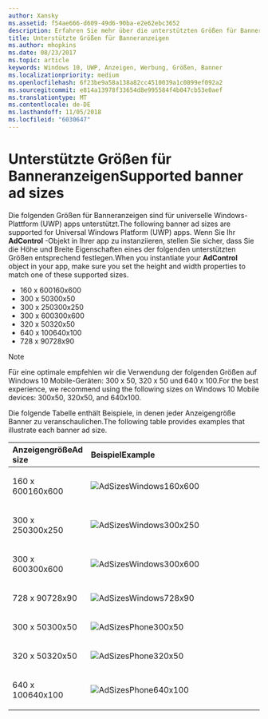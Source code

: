 ```yaml
---
author: Xansky
ms.assetid: f54ae666-d609-49d6-90ba-e2e62ebc3652
description: Erfahren Sie mehr über die unterstützten Größen für Banneranzeigen.
title: Unterstützte Größen für Banneranzeigen
ms.author: mhopkins
ms.date: 08/23/2017
ms.topic: article
keywords: Windows 10, UWP, Anzeigen, Werbung, Größen, Banner
ms.localizationpriority: medium
ms.openlocfilehash: 6f23be9a58a138a82cc4510039a1c0899ef092a2
ms.sourcegitcommit: e814a13978f33654d8e995584f4b047cb53e0aef
ms.translationtype: MT
ms.contentlocale: de-DE
ms.lasthandoff: 11/05/2018
ms.locfileid: "6030647"
---
```

# <a name="supported-banner-ad-sizes"></a><span data-ttu-id="5e273-104">Unterstützte Größen für Banneranzeigen</span><span class="sxs-lookup"><span data-stu-id="5e273-104">Supported banner ad sizes</span></span>

<span data-ttu-id="5e273-105">Die folgenden Größen für Banneranzeigen sind für universelle Windows-Plattform (UWP) apps unterstützt.</span><span class="sxs-lookup"><span data-stu-id="5e273-105">The following banner ad sizes are supported for Universal Windows Platform (UWP) apps.</span></span> <span data-ttu-id="5e273-106">Wenn Sie Ihr **AdControl** -Objekt in Ihrer app zu instanziieren, stellen Sie sicher, dass Sie die Höhe und Breite Eigenschaften eines der folgenden unterstützten Größen entsprechend festlegen.</span><span class="sxs-lookup"><span data-stu-id="5e273-106">When you instantiate your **AdControl** object in your app, make sure you set the height and width properties to match one of these supported sizes.</span></span>

* <span data-ttu-id="5e273-107">160 x 600</span><span class="sxs-lookup"><span data-stu-id="5e273-107">160x600</span></span>
* <span data-ttu-id="5e273-108">300 x 50</span><span class="sxs-lookup"><span data-stu-id="5e273-108">300x50</span></span>
* <span data-ttu-id="5e273-109">300 x 250</span><span class="sxs-lookup"><span data-stu-id="5e273-109">300x250</span></span>
* <span data-ttu-id="5e273-110">300 x 600</span><span class="sxs-lookup"><span data-stu-id="5e273-110">300x600</span></span>
* <span data-ttu-id="5e273-111">320 x 50</span><span class="sxs-lookup"><span data-stu-id="5e273-111">320x50</span></span>
* <span data-ttu-id="5e273-112">640 x 100</span><span class="sxs-lookup"><span data-stu-id="5e273-112">640x100</span></span>
* <span data-ttu-id="5e273-113">728 x 90</span><span class="sxs-lookup"><span data-stu-id="5e273-113">728x90</span></span>

> [!NOTE]
> <span data-ttu-id="5e273-114">Für eine optimale empfehlen wir die Verwendung der folgenden Größen auf Windows 10 Mobile-Geräten: 300 x 50, 320 x 50 und 640 x 100.</span><span class="sxs-lookup"><span data-stu-id="5e273-114">For the best experience, we recommend using the following sizes on Windows 10 Mobile devices: 300x50, 320x50, and 640x100.</span></span>

<span data-ttu-id="5e273-115">Die folgende Tabelle enthält Beispiele, in denen jeder Anzeigengröße Banner zu veranschaulichen.</span><span class="sxs-lookup"><span data-stu-id="5e273-115">The following table provides examples that illustrate each banner ad size.</span></span>

<table>
<colgroup>
<col width="20%" />
<col width="80%" />
</colgroup>
<thead>
<tr class="header">
<th align="left"><span data-ttu-id="5e273-116">Anzeigengröße</span><span class="sxs-lookup"><span data-stu-id="5e273-116">Ad size</span></span></th>
<th align="left"><span data-ttu-id="5e273-117">Beispiel</span><span class="sxs-lookup"><span data-stu-id="5e273-117">Example</span></span></th>
</tr>
</thead>
<tbody>
<tr class="even">
<td align="left"><p><span data-ttu-id="5e273-118">160 x 600</span><span class="sxs-lookup"><span data-stu-id="5e273-118">160x600</span></span></p></td>
<td align="left"><img src="images/13-ab104187-3ba9-4c13-a510-6fa4c9bd8330.jpg" alt="AdSizesWindows160x600" /></td>
</tr>
<tr class="even">
<td align="left"><p><span data-ttu-id="5e273-119">300 x 250</span><span class="sxs-lookup"><span data-stu-id="5e273-119">300x250</span></span></p></td>
<td align="left"><img src="images/13-dff5785a-5355-47db-bb46-e2f41564b87c.jpg" alt="AdSizesWindows300x250" /></td>
</tr>
<tr class="odd">
<td align="left"><p><span data-ttu-id="5e273-120">300 x 600</span><span class="sxs-lookup"><span data-stu-id="5e273-120">300x600</span></span></p></td>
<td align="left"><img src="images/13-826a12c0-f3ee-4ea4-a9f9-aa5ed0e87490.jpg" alt="AdSizesWindows300x600" /></td>
</tr>
<tr class="odd">
<td align="left"><p><span data-ttu-id="5e273-121">728 x 90</span><span class="sxs-lookup"><span data-stu-id="5e273-121">728x90</span></span></p></td>
<td align="left"><img src="images/13-3071078f-228b-4336-97d3-5b783b163f9a.jpg" alt="AdSizesWindows728x90" /></td>
</tr>
<tr class="odd">
<td align="left"><p><span data-ttu-id="5e273-122">300 x 50</span><span class="sxs-lookup"><span data-stu-id="5e273-122">300x50</span></span></p></td>
<td align="left"><img src="images/13-ce34c5cf-3e7d-4dd4-a094-4fad5e95d5cf.jpg" alt="AdSizesPhone300x50" /></td>
</tr>
<tr class="even">
<td align="left"><p><span data-ttu-id="5e273-123">320 x 50</span><span class="sxs-lookup"><span data-stu-id="5e273-123">320x50</span></span></p></td>
<td align="left"><img src="images/13-f6f413da-ddde-4424-9364-41d8ba536d21.jpg" alt="AdSizesPhone320x50" /></td>
</tr>
<tr class="even">
<td align="left"><p><span data-ttu-id="5e273-124">640 x 100</span><span class="sxs-lookup"><span data-stu-id="5e273-124">640x100</span></span></p></td>
<td align="left"><img src="images/13-2bf69508-7c98-422d-9837-ed8bdca33c5a.jpg" alt="AdSizesPhone640x100" /></td>
</tr>
</tbody>
</table>

 

 

 
